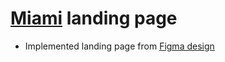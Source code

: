 # [Miami](https://art1shok.github.io/layout_miami/) landing page
- Implemented landing page from [Figma design](https://www.figma.com/file/OgS4RW5LfkJX613IfBeI6n/miami_home)

